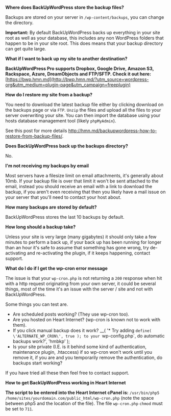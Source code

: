 
**Where does BackUpWordPress store the backup files?**

Backups are stored on your server in `/wp-content/backups`, you can change the directory.

**Important:** By default BackUpWordPress backs up everything in your site root as well as your database, this includes any non WordPress folders that happen to be in your site root. This does means that your backup directory can get quite large.

**What if I want to back up my site to another destination?**

**BackUpWordPress Pro supports Dropbox, Google Drive, Amazon S3, Rackspace, Azure, DreamObjects and FTP/SFTP. Check it out here:** [https://bwp.hmn.md](http://bwp.hmn.md/?utm_source=wordpress-org&utm_medium=plugin-page&utm_campaign=freeplugin)  

**How do I restore my site from a backup?**

You need to download the latest backup file either by clicking download on the backups page or via `FTP`. `Unzip` the files and upload all the files to your server overwriting your site. You can then import the database using your hosts database management tool (likely `phpMyAdmin`).

See this post for more details http://hmn.md/backupwordpress-how-to-restore-from-backup-files/.

**Does BackUpWordPress back up the backups directory?**

No.

**I\'m not receiving my backups by email**

Most servers have a filesize limit on email attachments, it\'s generally about 10mb. If your backup file is over that limit it won\'t be sent attached to the email, instead you should receive an email with a link to download the backup, if you aren\'t even receiving that then you likely have a mail issue on your server that you\'ll need to contact your host about.

**How many backups are stored by default?**

BackUpWordPress stores the last 10 backups by default.

**How long should a backup take?**

Unless your site is very large (many gigabytes) it should only take a few minutes to perform a back up, if your back up has been running for longer than an hour it\'s safe to assume that something has gone wrong, try de-activating and re-activating the plugin, if it keeps happening, contact support.

**What do I do if I get the wp-cron error message**

The issue is that your `wp-cron.php` is not returning a `200` response when hit with a http request originating from your own server, it could be several things, most of the time it\'s an issue with the server / site and not with BackUpWordPress.

Some things you can test are.

* Are scheduled posts working? (They use wp-cron too).
* Are you hosted on Heart Internet? (wp-cron is known not to work with them).
* If you click manual backup does it work?
	__( '* Try adding `define( \'ALTERNATE_WP_CRON\', true ); to your `wp-config.php`, do automatic backups work?', 'hmbkp' );
* Is your site private (I.E. is it behind some kind of authentication, maintenance plugin, .htaccess) if so wp-cron won\'t work until you remove it, if you are and you temporarily remove the authentication, do backups start working?

If you have tried all these then feel free to contact support.

**How to get BackUpWordPress working in Heart Internet**

**The script to be entered into the Heart Internet cPanel is:** `/usr/bin/php5 /home/sites/yourdomain.com/public_html/wp-cron.php` (note the space between php5 and the location of the file). The file `wp-cron.php` `chmod` must be set to `711`.  